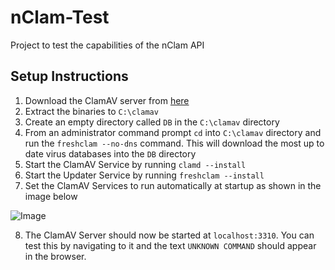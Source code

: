 # nClam-Test
Project to test the capabilities of the nClam API

## Setup Instructions

1. Download the ClamAV server from [here](http://oss.netfarm.it/clamav/files/clamav-amd64-0.100.0.7z)
2. Extract the binaries to `C:\clamav`
3. Create an empty directory called `DB` in the `C:\clamav` directory
4. From an administrator command prompt `cd` into `C:\clamav` directory and run the `freshclam --no-dns` command. This will download the most up to date virus databases into the `DB` directory
5. Start the ClamAV Service by running `clamd --install`
6. Start the Updater Service by running `freshclam --install`
7. Set the ClamAV Services to run automatically at startup as shown in the image below

![Image](https://d33wubrfki0l68.cloudfront.net/795f3f6e31654b9116c4717490102a1c9883cdbe/7b7cc/images/2011/05/image4.png)

8. The ClamAV Server should now be started at `localhost:3310`. You can test this by navigating to it and the text `UNKNOWN COMMAND` should appear in the browser.
